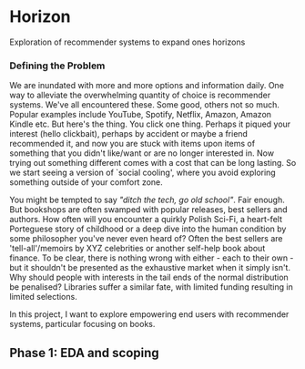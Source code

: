 # Horizon
Exploration of recommender systems to expand ones horizons


### Defining the Problem
We are inundated with more and more options and information daily. One way to alleviate the overwhelming quantity of choice is recommender systems. We've all encountered these. Some good, others not so much. Popular examples include YouTube, Spotify, Netflix, Amazon, Amazon Kindle etc. But here's the thing. You click one thing. Perhaps it piqued your interest (hello clickbait), perhaps by accident or maybe a friend recommended it, and now you are stuck with items upon items of something that you didn't like/want or are no longer interested in.  Now trying out something different comes with a cost that can be long lasting. So we start seeing a version of `social cooling', where you avoid exploring something outside of your comfort zone. 

You might be tempted to say _"ditch the tech, go old school"_. Fair enough. But bookshops are often swamped with popular releases, best sellers and authors. How often will you encounter a quirkly Polish Sci-Fi, a heart-felt Porteguese story of childhood or a deep dive into the human condition by some philosopher you've never even heard of? Often the best sellers are 'tell-all'/memoirs by XYZ celebrities or another self-help book about finance. To be clear, there is nothing wrong with either - each to their own - but it shouldn't be presented as the exhaustive market when it simply isn't. Why should people with interests in the tail ends of the normal distribution be penalised? Libraries suffer a similar fate, with limited funding resulting in limited selections. 

In this project, I want to explore empowering end users with recommender systems, particular focusing on books. 

## Phase 1: EDA and scoping
